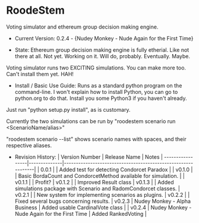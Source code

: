 # RoodeStem
Voting simulator and ethereum group decision making engine.

* Current Version: 0.2.4 - {Nudey Monkey - Nude Again for the First Time}

* State: Ethereum group decision making engine is fully etherial. Like not there at all. Not yet. Working on it. Will do, probably. Eventually. Maybe.

Voting simulator runs two EXCITING simulations. You can make more too. Can't install them yet. HAH!

* Install / Basic Use Guide: Runs as a standard python program on the command-line. I won't explain how to install Python, you can go to python.org to do that. Install you some Python3 if you haven't already.

Just run "python setup.py install", as is customary.

Currently the two simulations can be run by "roodestem scenario run \<ScenarioName/alias\>"

"roodestem scenario --list" shows scenario names with spaces, and their respective aliases. 

* Revision History: 
| Version Number | Release Name | Notes                                                        |
-----------------|--------------|--------------------------------------------------------------|
| 0.0.1            |              | Added test for detecting Condorcet Paradox |
| v0.1.0           |              | Basic BordaCount and CondorcetMethod available for simulation. |
| v0.1.1           |              | Profit?
| v0.1.2           |              | Improved Result class
| v0.1.3           |              | Added simulations package with Scenario and RadomCondorcet classes.
| v0.2.1           |              | New system for implementing scenarios as plugins.
| v0.2.2           |              | Fixed several bugs concerning results.
| v0.2.3           | Nudey Monkey - Alpha Business                | Added usable CardinalVote class |
| v0.2.4           | Nudey Monkey - Nude Again for the First Time | Added RankedVoting              |           

